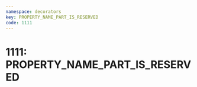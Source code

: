 ```yaml
---
namespace: decorators
key: PROPERTY_NAME_PART_IS_RESERVED
code: 1111
---
```


# 1111: PROPERTY_NAME_PART_IS_RESERVED

